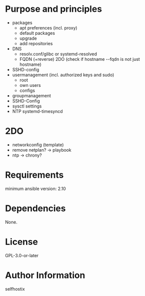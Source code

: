 Purpose and principles
======================

- packages
  - apt preferences (incl. proxy)
  - default packages
  - upgrade
  - add repositories
- DNS
  - resolv.conf/glibc or systemd-resolved
  - FQDN (+reverse) 2DO (check if hostname --fqdn is not just hostname)
- SSHD-config
- usermanagement (incl. authorized keys and sudo)
  - root
  - own users
  - configs
- groupmanagement
- SSHD-Config
- sysctl settings
- NTP systemd-timesyncd

2DO
===

- networkconfig (template)
- remove netplan? -> playbook
- ntp -> chrony?

Requirements
============

minimum ansible version: 2.10


Dependencies
============

None.


License
============

GPL-3.0-or-later


Author Information
==================

selfhostix
